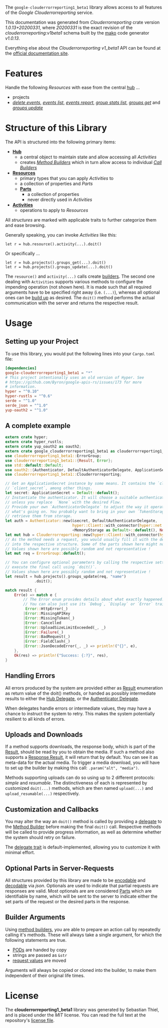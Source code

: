 <!---
DO NOT EDIT !
This file was generated automatically from 'src/mako/api/README.md.mako'
DO NOT EDIT !
-->
The `google-clouderrorreporting1_beta1` library allows access to all features of the *Google Clouderrorreporting* service.

This documentation was generated from *Clouderrorreporting* crate version *1.0.13+20200331*, where *20200331* is the exact revision of the *clouderrorreporting:v1beta1* schema built by the [mako](http://www.makotemplates.org/) code generator *v1.0.13*.

Everything else about the *Clouderrorreporting* *v1_beta1* API can be found at the
[official documentation site](https://cloud.google.com/error-reporting/).
# Features

Handle the following *Resources* with ease from the central [hub](https://docs.rs/google-clouderrorreporting1_beta1/1.0.13+20200331/google_clouderrorreporting1_beta1/struct.Clouderrorreporting.html) ... 

* projects
 * [*delete events*](https://docs.rs/google-clouderrorreporting1_beta1/1.0.13+20200331/google_clouderrorreporting1_beta1/struct.ProjectDeleteEventCall.html), [*events list*](https://docs.rs/google-clouderrorreporting1_beta1/1.0.13+20200331/google_clouderrorreporting1_beta1/struct.ProjectEventListCall.html), [*events report*](https://docs.rs/google-clouderrorreporting1_beta1/1.0.13+20200331/google_clouderrorreporting1_beta1/struct.ProjectEventReportCall.html), [*group stats list*](https://docs.rs/google-clouderrorreporting1_beta1/1.0.13+20200331/google_clouderrorreporting1_beta1/struct.ProjectGroupStatListCall.html), [*groups get*](https://docs.rs/google-clouderrorreporting1_beta1/1.0.13+20200331/google_clouderrorreporting1_beta1/struct.ProjectGroupGetCall.html) and [*groups update*](https://docs.rs/google-clouderrorreporting1_beta1/1.0.13+20200331/google_clouderrorreporting1_beta1/struct.ProjectGroupUpdateCall.html)




# Structure of this Library

The API is structured into the following primary items:

* **[Hub](https://docs.rs/google-clouderrorreporting1_beta1/1.0.13+20200331/google_clouderrorreporting1_beta1/struct.Clouderrorreporting.html)**
    * a central object to maintain state and allow accessing all *Activities*
    * creates [*Method Builders*](https://docs.rs/google-clouderrorreporting1_beta1/1.0.13+20200331/google_clouderrorreporting1_beta1/trait.MethodsBuilder.html) which in turn
      allow access to individual [*Call Builders*](https://docs.rs/google-clouderrorreporting1_beta1/1.0.13+20200331/google_clouderrorreporting1_beta1/trait.CallBuilder.html)
* **[Resources](https://docs.rs/google-clouderrorreporting1_beta1/1.0.13+20200331/google_clouderrorreporting1_beta1/trait.Resource.html)**
    * primary types that you can apply *Activities* to
    * a collection of properties and *Parts*
    * **[Parts](https://docs.rs/google-clouderrorreporting1_beta1/1.0.13+20200331/google_clouderrorreporting1_beta1/trait.Part.html)**
        * a collection of properties
        * never directly used in *Activities*
* **[Activities](https://docs.rs/google-clouderrorreporting1_beta1/1.0.13+20200331/google_clouderrorreporting1_beta1/trait.CallBuilder.html)**
    * operations to apply to *Resources*

All *structures* are marked with applicable traits to further categorize them and ease browsing.

Generally speaking, you can invoke *Activities* like this:

```Rust,ignore
let r = hub.resource().activity(...).doit()
```

Or specifically ...

```ignore
let r = hub.projects().groups_get(...).doit()
let r = hub.projects().groups_update(...).doit()
```

The `resource()` and `activity(...)` calls create [builders][builder-pattern]. The second one dealing with `Activities` 
supports various methods to configure the impending operation (not shown here). It is made such that all required arguments have to be 
specified right away (i.e. `(...)`), whereas all optional ones can be [build up][builder-pattern] as desired.
The `doit()` method performs the actual communication with the server and returns the respective result.

# Usage

## Setting up your Project

To use this library, you would put the following lines into your `Cargo.toml` file:

```toml
[dependencies]
google-clouderrorreporting1_beta1 = "*"
# This project intentionally uses an old version of Hyper. See
# https://github.com/Byron/google-apis-rs/issues/173 for more
# information.
hyper = "^0.10"
hyper-rustls = "^0.6"
serde = "^1.0"
serde_json = "^1.0"
yup-oauth2 = "^1.0"
```

## A complete example

```Rust
extern crate hyper;
extern crate hyper_rustls;
extern crate yup_oauth2 as oauth2;
extern crate google_clouderrorreporting1_beta1 as clouderrorreporting1_beta1;
use clouderrorreporting1_beta1::ErrorGroup;
use clouderrorreporting1_beta1::{Result, Error};
use std::default::Default;
use oauth2::{Authenticator, DefaultAuthenticatorDelegate, ApplicationSecret, MemoryStorage};
use clouderrorreporting1_beta1::Clouderrorreporting;

// Get an ApplicationSecret instance by some means. It contains the `client_id` and 
// `client_secret`, among other things.
let secret: ApplicationSecret = Default::default();
// Instantiate the authenticator. It will choose a suitable authentication flow for you, 
// unless you replace  `None` with the desired Flow.
// Provide your own `AuthenticatorDelegate` to adjust the way it operates and get feedback about 
// what's going on. You probably want to bring in your own `TokenStorage` to persist tokens and
// retrieve them from storage.
let auth = Authenticator::new(&secret, DefaultAuthenticatorDelegate,
                              hyper::Client::with_connector(hyper::net::HttpsConnector::new(hyper_rustls::TlsClient::new())),
                              <MemoryStorage as Default>::default(), None);
let mut hub = Clouderrorreporting::new(hyper::Client::with_connector(hyper::net::HttpsConnector::new(hyper_rustls::TlsClient::new())), auth);
// As the method needs a request, you would usually fill it with the desired information
// into the respective structure. Some of the parts shown here might not be applicable !
// Values shown here are possibly random and not representative !
let mut req = ErrorGroup::default();

// You can configure optional parameters by calling the respective setters at will, and
// execute the final call using `doit()`.
// Values shown here are possibly random and not representative !
let result = hub.projects().groups_update(req, "name")
             .doit();

match result {
    Err(e) => match e {
        // The Error enum provides details about what exactly happened.
        // You can also just use its `Debug`, `Display` or `Error` traits
         Error::HttpError(_)
        |Error::MissingAPIKey
        |Error::MissingToken(_)
        |Error::Cancelled
        |Error::UploadSizeLimitExceeded(_, _)
        |Error::Failure(_)
        |Error::BadRequest(_)
        |Error::FieldClash(_)
        |Error::JsonDecodeError(_, _) => println!("{}", e),
    },
    Ok(res) => println!("Success: {:?}", res),
}

```
## Handling Errors

All errors produced by the system are provided either as [Result](https://docs.rs/google-clouderrorreporting1_beta1/1.0.13+20200331/google_clouderrorreporting1_beta1/enum.Result.html) enumeration as return value of 
the doit() methods, or handed as possibly intermediate results to either the 
[Hub Delegate](https://docs.rs/google-clouderrorreporting1_beta1/1.0.13+20200331/google_clouderrorreporting1_beta1/trait.Delegate.html), or the [Authenticator Delegate](https://docs.rs/yup-oauth2/*/yup_oauth2/trait.AuthenticatorDelegate.html).

When delegates handle errors or intermediate values, they may have a chance to instruct the system to retry. This 
makes the system potentially resilient to all kinds of errors.

## Uploads and Downloads
If a method supports downloads, the response body, which is part of the [Result](https://docs.rs/google-clouderrorreporting1_beta1/1.0.13+20200331/google_clouderrorreporting1_beta1/enum.Result.html), should be
read by you to obtain the media.
If such a method also supports a [Response Result](https://docs.rs/google-clouderrorreporting1_beta1/1.0.13+20200331/google_clouderrorreporting1_beta1/trait.ResponseResult.html), it will return that by default.
You can see it as meta-data for the actual media. To trigger a media download, you will have to set up the builder by making
this call: `.param("alt", "media")`.

Methods supporting uploads can do so using up to 2 different protocols: 
*simple* and *resumable*. The distinctiveness of each is represented by customized 
`doit(...)` methods, which are then named `upload(...)` and `upload_resumable(...)` respectively.

## Customization and Callbacks

You may alter the way an `doit()` method is called by providing a [delegate](https://docs.rs/google-clouderrorreporting1_beta1/1.0.13+20200331/google_clouderrorreporting1_beta1/trait.Delegate.html) to the 
[Method Builder](https://docs.rs/google-clouderrorreporting1_beta1/1.0.13+20200331/google_clouderrorreporting1_beta1/trait.CallBuilder.html) before making the final `doit()` call. 
Respective methods will be called to provide progress information, as well as determine whether the system should 
retry on failure.

The [delegate trait](https://docs.rs/google-clouderrorreporting1_beta1/1.0.13+20200331/google_clouderrorreporting1_beta1/trait.Delegate.html) is default-implemented, allowing you to customize it with minimal effort.

## Optional Parts in Server-Requests

All structures provided by this library are made to be [encodable](https://docs.rs/google-clouderrorreporting1_beta1/1.0.13+20200331/google_clouderrorreporting1_beta1/trait.RequestValue.html) and 
[decodable](https://docs.rs/google-clouderrorreporting1_beta1/1.0.13+20200331/google_clouderrorreporting1_beta1/trait.ResponseResult.html) via *json*. Optionals are used to indicate that partial requests are responses 
are valid.
Most optionals are are considered [Parts](https://docs.rs/google-clouderrorreporting1_beta1/1.0.13+20200331/google_clouderrorreporting1_beta1/trait.Part.html) which are identifiable by name, which will be sent to 
the server to indicate either the set parts of the request or the desired parts in the response.

## Builder Arguments

Using [method builders](https://docs.rs/google-clouderrorreporting1_beta1/1.0.13+20200331/google_clouderrorreporting1_beta1/trait.CallBuilder.html), you are able to prepare an action call by repeatedly calling it's methods.
These will always take a single argument, for which the following statements are true.

* [PODs][wiki-pod] are handed by copy
* strings are passed as `&str`
* [request values](https://docs.rs/google-clouderrorreporting1_beta1/1.0.13+20200331/google_clouderrorreporting1_beta1/trait.RequestValue.html) are moved

Arguments will always be copied or cloned into the builder, to make them independent of their original life times.

[wiki-pod]: http://en.wikipedia.org/wiki/Plain_old_data_structure
[builder-pattern]: http://en.wikipedia.org/wiki/Builder_pattern
[google-go-api]: https://github.com/google/google-api-go-client

# License
The **clouderrorreporting1_beta1** library was generated by Sebastian Thiel, and is placed 
under the *MIT* license.
You can read the full text at the repository's [license file][repo-license].

[repo-license]: https://github.com/Byron/google-apis-rsblob/master/LICENSE.md
